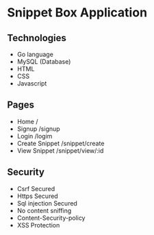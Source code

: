 # Snippet Box Application

## Technologies
- Go language
- MySQL (Database)
- HTML
- CSS
- Javascript


## Pages
- Home /
- Signup /signup
- Login /logim
- Create Snippet /snippet/create
- View Snippet /snippet/view/:id

## Security
- Csrf Secured
- Https Secured
- Sql injection Secured
- No content sniffing
- Content-Security-policy
- XSS Protection
